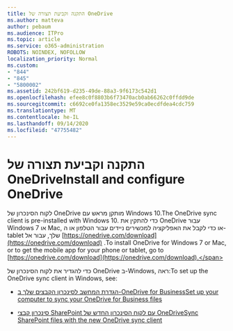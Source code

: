 ```yaml
---
title: התקנה וקביעת תצורה של OneDrive
ms.author: matteva
author: pebaum
ms.audience: ITPro
ms.topic: article
ms.service: o365-administration
ROBOTS: NOINDEX, NOFOLLOW
localization_priority: Normal
ms.custom:
- "844"
- "845"
- "5800002"
ms.assetid: 242bf619-d235-49de-88a3-9f6173c542d1
ms.openlocfilehash: efee8c0f8803b6f73470acb0ab66262c0ffdd9de
ms.sourcegitcommit: c6692ce0fa1358ec3529e59ca0ecdfdea4cdc759
ms.translationtype: MT
ms.contentlocale: he-IL
ms.lasthandoff: 09/14/2020
ms.locfileid: "47755482"
---
```

# <a name="install-and-configure-onedrive"></a><span data-ttu-id="b54b8-102">התקנה וקביעת תצורה של OneDrive</span><span class="sxs-lookup"><span data-stu-id="b54b8-102">Install and configure OneDrive</span></span>

<span data-ttu-id="b54b8-103">לקוח הסינכרון של OneDrive מותקן מראש עם Windows 10.</span><span class="sxs-lookup"><span data-stu-id="b54b8-103">The OneDrive sync client is pre-installed with Windows 10.</span></span> <span data-ttu-id="b54b8-104">כדי להתקין את OneDrive עבור Windows 7 או Mac, או כדי לקבל את האפליקציה למכשירים ניידים עבור הטלפון או ה-tablet שלך, עבור אל [https://onedrive.com/download](https://onedrive.com/download) .</span><span class="sxs-lookup"><span data-stu-id="b54b8-104">To install OneDrive for Windows 7 or Mac, or to get the mobile app for your phone or tablet, go to [https://onedrive.com/download](https://onedrive.com/download).</span></span>
  
<span data-ttu-id="b54b8-105">כדי להגדיר את לקוח הסינכרון של OneDrive ב-Windows, ראה:</span><span class="sxs-lookup"><span data-stu-id="b54b8-105">To set up the OneDrive sync client in Windows, see:</span></span>
  
- [<span data-ttu-id="b54b8-106">הגדרת המחשב לסינכרון הקבצים שלך ב-OneDrive for Business</span><span class="sxs-lookup"><span data-stu-id="b54b8-106">Set up your computer to sync your OneDrive for Business files</span></span>](https://go.microsoft.com/fwlink/?linkid=533375)

- [<span data-ttu-id="b54b8-107">סינכרון קבצי SharePoint עם לקוח הסינכרון החדש של OneDrive</span><span class="sxs-lookup"><span data-stu-id="b54b8-107">Sync SharePoint files with the new OneDrive sync client</span></span>](https://go.microsoft.com/fwlink/?linkid=871666)
